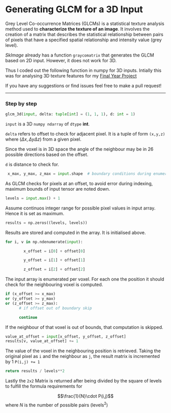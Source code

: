 # Generating GLCM for a 3D Input

Grey Level Co-occurrence Matrices (GLCMs) is a statistical texture analysis method used to **characterize the texture of an image**. It involves the creation of a matrix that describes the statistical relationship between pairs of pixels that have a specified spatial relationship and intensity value (grey level).

*SkImage* already has a function `graycomatrix` that generates the GLCM based on 2D input. However, it does not work for 3D.

Thus I coded out the following function in numpy for 3D inputs. Intially this was for analysing 3D texture features for my [Final Year Project](https://github.com/Prof-Iz/3D-Segmentation-of-Glioblastoma-from-MRI)

If you have any suggestions or find issues feel free to make a pull request!

---
### Step by step

```python
glcm_3d(input, delta: tuple[int] = (1, 1, 1), d: int = 1)
```
`input` is a 3D `numpy ndarray` of `dtype` **int**.

`delta` refers to offset to check for adjacent pixel. It is a tuple of form `(x,y,z)` where $(\Delta x, \Delta y \Delta z)$ from a given pixel. 


Since the voxel is in 3D space the angle of the neighbour may be in 26 possible directions based on the offset.


`d` is distance to check for.


```python
 x_max, y_max, z_max = input.shape  # boundary conditions during enumeration
```

As GLCM checks for pixels at an offset, to avoid error during indexing, maximum bounds of input tensor are noted down.

```python
levels = input.max() + 1 
```
Assume continuos integer range for possible pixel values in input array. Hence it is set as maximum.

```python
results = np.zeros((levels, levels))
```

Results are stored and computed in the array. It is initialised above.



```python
for i, v in np.ndenumerate(input):

        x_offset = i[0] + offset[0]

        y_offset = i[1] + offset[1]

        z_offset = i[2] + offset[2]
```

The input array is enumerated per voxel. For each one the position it should check for the neighbouring voxel is computed.

```python
if (x_offset >= x_max) 
or (y_offset >= y_max) 
or (z_offset >= z_max):
      # if offset out of boundary skip

      continue
```

If the neighbour of that voxel is out of bounds, that computation is skipped.

```python
value_at_offset = input[x_offset, y_offset, z_offset]
results[v, value_at_offset] += 1
```

The value of the voxel in the neighbouring position is retrieved. Taking the original pixel as `i` and the neighbour as `j`, the result matrix is incremented by 1 `P(i,j) += 1`

```python
return results / levels**2
```

Lastly the `2x2` Matrix is returned after being divided by the square of levels to fulfill the formula requirements for

$$\frac{1}{N}\cdot P(i,j)$$
where $N$ is the number of possible pairs ($\text{levels}^2$)

